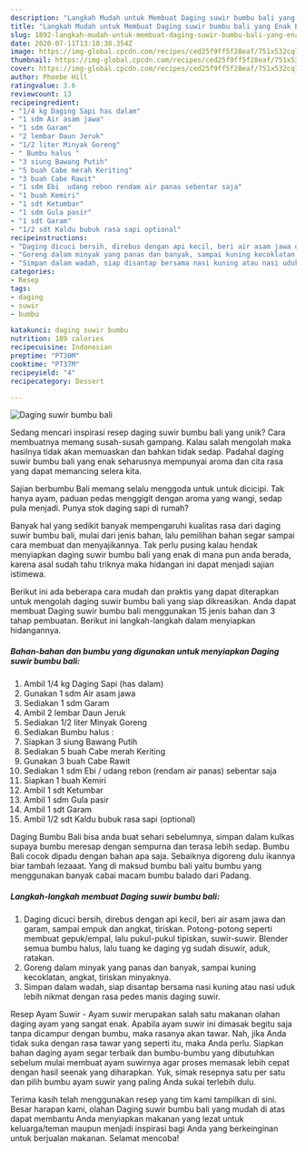 ```yaml
---
description: "Langkah Mudah untuk Membuat Daging suwir bumbu bali yang Enak Banget"
title: "Langkah Mudah untuk Membuat Daging suwir bumbu bali yang Enak Banget"
slug: 1892-langkah-mudah-untuk-membuat-daging-suwir-bumbu-bali-yang-enak-banget
date: 2020-07-11T13:10:38.354Z
image: https://img-global.cpcdn.com/recipes/ced25f9ff5f28eaf/751x532cq70/daging-suwir-bumbu-bali-foto-resep-utama.jpg
thumbnail: https://img-global.cpcdn.com/recipes/ced25f9ff5f28eaf/751x532cq70/daging-suwir-bumbu-bali-foto-resep-utama.jpg
cover: https://img-global.cpcdn.com/recipes/ced25f9ff5f28eaf/751x532cq70/daging-suwir-bumbu-bali-foto-resep-utama.jpg
author: Phoebe Hill
ratingvalue: 3.6
reviewcount: 13
recipeingredient:
- "1/4 kg Daging Sapi has dalam"
- "1 sdm Air asam jawa"
- "1 sdm Garam"
- "2 lembar Daun Jeruk"
- "1/2 liter Minyak Goreng"
- " Bumbu halus "
- "3 siung Bawang Putih"
- "5 buah Cabe merah Keriting"
- "3 buah Cabe Rawit"
- "1 sdm Ebi  udang rebon rendam air panas sebentar saja"
- "1 buah Kemiri"
- "1 sdt Ketumbar"
- "1 sdm Gula pasir"
- "1 sdt Garam"
- "1/2 sdt Kaldu bubuk rasa sapi optional"
recipeinstructions:
- "Daging dicuci bersih, direbus dengan api kecil, beri air asam jawa dan garam, sampai empuk dan angkat, tiriskan. Potong-potong seperti membuat gepuk/empal, lalu pukul-pukul tipiskan, suwir-suwir. Blender semua bumbu halus, lalu tuang ke daging yg sudah disuwir, aduk, ratakan."
- "Goreng dalam minyak yang panas dan banyak, sampai kuning kecoklatan, angkat, tiriskan minyaknya."
- "Simpan dalam wadah, siap disantap bersama nasi kuning atau nasi uduk lebih nikmat dengan rasa pedes manis daging suwir."
categories:
- Resep
tags:
- daging
- suwir
- bumbu

katakunci: daging suwir bumbu 
nutrition: 189 calories
recipecuisine: Indonesian
preptime: "PT30M"
cooktime: "PT37M"
recipeyield: "4"
recipecategory: Dessert

---
```



![Daging suwir bumbu bali](https://img-global.cpcdn.com/recipes/ced25f9ff5f28eaf/751x532cq70/daging-suwir-bumbu-bali-foto-resep-utama.jpg)

Sedang mencari inspirasi resep daging suwir bumbu bali yang unik? Cara membuatnya memang susah-susah gampang. Kalau salah mengolah maka hasilnya tidak akan memuaskan dan bahkan tidak sedap. Padahal daging suwir bumbu bali yang enak seharusnya mempunyai aroma dan cita rasa yang dapat memancing selera kita.

Sajian berbumbu Bali memang selalu menggoda untuk untuk dicicipi. Tak hanya ayam, paduan pedas menggigit dengan aroma yang wangi, sedap pula menjadi. Punya stok daging sapi di rumah?

Banyak hal yang sedikit banyak mempengaruhi kualitas rasa dari daging suwir bumbu bali, mulai dari jenis bahan, lalu pemilihan bahan segar sampai cara membuat dan menyajikannya. Tak perlu pusing kalau hendak menyiapkan daging suwir bumbu bali yang enak di mana pun anda berada, karena asal sudah tahu triknya maka hidangan ini dapat menjadi sajian istimewa.


Berikut ini ada beberapa cara mudah dan praktis yang dapat diterapkan untuk mengolah daging suwir bumbu bali yang siap dikreasikan. Anda dapat membuat Daging suwir bumbu bali menggunakan 15 jenis bahan dan 3 tahap pembuatan. Berikut ini langkah-langkah dalam menyiapkan hidangannya.

<!--inarticleads1-->

##### Bahan-bahan dan bumbu yang digunakan untuk menyiapkan Daging suwir bumbu bali:

1. Ambil 1/4 kg Daging Sapi (has dalam)
1. Gunakan 1 sdm Air asam jawa
1. Sediakan 1 sdm Garam
1. Ambil 2 lembar Daun Jeruk
1. Sediakan 1/2 liter Minyak Goreng
1. Sediakan  Bumbu halus :
1. Siapkan 3 siung Bawang Putih
1. Sediakan 5 buah Cabe merah Keriting
1. Gunakan 3 buah Cabe Rawit
1. Sediakan 1 sdm Ebi / udang rebon (rendam air panas) sebentar saja
1. Siapkan 1 buah Kemiri
1. Ambil 1 sdt Ketumbar
1. Ambil 1 sdm Gula pasir
1. Ambil 1 sdt Garam
1. Ambil 1/2 sdt Kaldu bubuk rasa sapi (optional)


Daging Bumbu Bali bisa anda buat sehari sebelumnya, simpan dalam kulkas supaya bumbu meresap dengan sempurna dan terasa lebih sedap. Bumbu Bali cocok dipadu dengan bahan apa saja. Sebaiknya digoreng dulu ikannya biar tambah lezaaat. Yang di maksud bumbu bali yaitu bumbu yang menggunakan banyak cabai macam bumbu balado dari Padang. 

<!--inarticleads2-->

##### Langkah-langkah membuat Daging suwir bumbu bali:

1. Daging dicuci bersih, direbus dengan api kecil, beri air asam jawa dan garam, sampai empuk dan angkat, tiriskan. Potong-potong seperti membuat gepuk/empal, lalu pukul-pukul tipiskan, suwir-suwir. Blender semua bumbu halus, lalu tuang ke daging yg sudah disuwir, aduk, ratakan.
1. Goreng dalam minyak yang panas dan banyak, sampai kuning kecoklatan, angkat, tiriskan minyaknya.
1. Simpan dalam wadah, siap disantap bersama nasi kuning atau nasi uduk lebih nikmat dengan rasa pedes manis daging suwir.


Resep Ayam Suwir - Ayam suwir merupakan salah satu makanan olahan daging ayam yang sangat enak. Apabila ayam suwir ini dimasak begitu saja tanpa dicampur dengan bumbu, maka rasanya akan tawar. Nah, jika Anda tidak suka dengan rasa tawar yang seperti itu, maka Anda perlu. Siapkan bahan daging ayam segar terbaik dan bumbu-bumbu yang dibutuhkan sebelum mulai membuat ayam suwirnya agar proses memasak lebih cepat dengan hasil seenak yang diharapkan. Yuk, simak resepnya satu per satu dan pilih bumbu ayam suwir yang paling Anda sukai terlebih dulu. 

Terima kasih telah menggunakan resep yang tim kami tampilkan di sini. Besar harapan kami, olahan Daging suwir bumbu bali yang mudah di atas dapat membantu Anda menyiapkan makanan yang lezat untuk keluarga/teman maupun menjadi inspirasi bagi Anda yang berkeinginan untuk berjualan makanan. Selamat mencoba!
